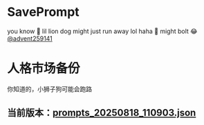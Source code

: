 # SavePrompt
you know 🫠 lil lion dog might just run away lol
haha 🐶 might bolt 😂 [@advent259141](https://github.com/advent259141)

# 人格市场备份
你知道的，小狮子狗可能会跑路

## 当前版本：[prompts_20250818_110903.json](https://github.com/Larch-C/SavePrompt/blob/main/prompts_20250818_110903.json)
